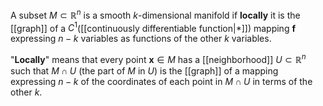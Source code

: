 A subset $M\subset \mathbb{R}^n$ is a smooth $k$-dimensional manifold if **locally** it is the [[graph]] of a $C^1$([[continuously differentiable function|*]]) mapping $\mathbf{f}$ expressing $n-k$ variables as functions of the other $k$ variables.

"**Locally**" means that every point $\mathbf{x}\in M$ has a [[neighborhood]] $U\subset\mathbb{R}^n$ such that $M\cap U$ (the part of $M$ in $U$) is the [[graph]] of a mapping expressing $n-k$ of the coordinates of each point in $M\cap U$ in terms of the other $k$.
